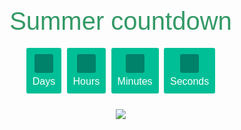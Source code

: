 <!doctype html>
<html>
<head>
<meta charset="UTF-8">
<title>countdown</title>


</head>

<body>
<h1>Summer countdown</h1>
<div id="clockdiv">
    <div><span class="days"></span><div class="smalltext">Days</div></div>
    <div><span class="hours"></span><div class="smalltext">Hours</div></div>
    <div><span class="minutes"></span><div class="smalltext">Minutes</div></div>
    <div><span class="seconds"></span><div class="smalltext">Seconds</div></div>
</div>
<div id="gif">
    <img src="http://www.animaatjes.nl/plaatjes/h/hollands/animaatjes-hollands-17215.gif">
</div>

<style>
    body{
        text-align: center;
        background-image: url("images/molen.png");
        background-repeat: no-repeat;
        background-size: cover;
        font-family: sans-serif;
        font-weight: 100;
        margin: 0;
    }

    h1{
        color: #396;
        font-weight: 100;
        font-size: 40px;
        margin: 40px 0px 20px;
    }

    #gif{
        margin-top: 5%;
    }


    a{
        display: inline-block;
        color: #fff;
        font-size: 20px;
        padding: 20px;
        background: #265;
        border-radius: 10px;
        text-decoration: none;
    }

    a:hover{
        background: #487;
    }

    #clockdiv{
        font-family: sans-serif;
        color: #fff;
        display: inline-block;
        font-weight: 100;
        text-align: center;
        font-size: 30px;
    }


    #clockdiv > div{
        padding: 10px;
        border-radius: 3px;
        background: #00BF96;
        display: inline-block;
    }

    #clockdiv div > span{
        padding: 15px;
        border-radius: 3px;
        background: #00816A;
        display: inline-block;
    }

    .smalltext{
        padding-top: 5px;
        font-size: 16px;
    }
</style>

<script>
    var deadline = '2017-7-22';
    function time_remaining(endtime){
        var t = Date.parse(endtime) - Date.parse(new Date());
        var seconds = Math.floor( (t/1000) % 60 );
        var minutes = Math.floor( (t/1000/60) % 60 );
        var hours = Math.floor( (t/(1000*60*60)) % 24 );
        var days = Math.floor( t/(1000*60*60*24) );
        return {'total':t, 'days':days, 'hours':hours, 'minutes':minutes, 'seconds':seconds};
    }
    function run_clock(id,endtime){
        var clock = document.getElementById(id);

        // get spans where our clock numbers are held
        var days_span = clock.querySelector('.days');
        var hours_span = clock.querySelector('.hours');
        var minutes_span = clock.querySelector('.minutes');
        var seconds_span = clock.querySelector('.seconds');

        function update_clock(){
            var t = time_remaining(endtime);

            // update the numbers in each part of the clock
            days_span.innerHTML = t.days;
            hours_span.innerHTML = ('0' + t.hours).slice(-2);
            minutes_span.innerHTML = ('0' + t.minutes).slice(-2);
            seconds_span.innerHTML = ('0' + t.seconds).slice(-2);

            if(t.total<=0){ clearInterval(timeinterval); }
        }
        update_clock();
        var timeinterval = setInterval(update_clock,1000);
    }
    run_clock('clockdiv',deadline);
</script>

</body>
</html>
